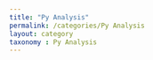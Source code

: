 ```yaml
---
title: "Py Analysis"
permalink: /categories/Py Analysis
layout: category
taxonomy : Py Analysis
---
```

